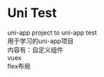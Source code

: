 # Uni Test
uni-app project to uni-app test<br>
用于学习的uni-app项目<br>
内容有：自定义组件<br>
vuex<br>
flex布局<br>
